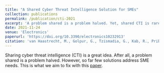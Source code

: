 ```yaml
---
title: "A Shared Cyber Threat Intelligence Solution for SMEs"
collection: publications
permalink: /publication/cti-2021
excerpt: 'A problem shared is a problem halved. Yet, shared CTI is rarely used in solutions to address SME needs. Let's change that!'
date: 2021-11-24
venue: 'Electronics'
paperurl: 'https://doi.org/10.3390/electronics10232913'
citation: 'van Haastrecht, M., Golpur, G., Tzismadia, G., Kab, R., Priboi, C., David, D., Răcătăian, A., Brinkhuis, M., & Spruit, M. (2021). &quot;A Shared Cyber Threat Intelligence Solution for SMEs.&quot; <i>Electronics</i>, 10(23), 2913.'
---
```

Sharing cyber threat intelligence (CTI) is a great idea. After all, a problem shared is a problem halved. However, so far few solutions address SME needs. This is what we aim to fix with this [paper](https://doi.org/10.3390/electronics10232913).

